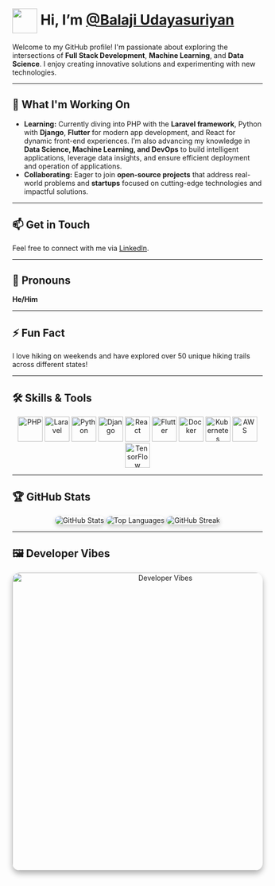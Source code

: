 # <img src="https://media.giphy.com/media/hvRJCLFzcasrR4ia7z/giphy.gif" width="50px" style="vertical-align: middle;"> Hi, I’m [@Balaji Udayasuriyan](https://github.com/Balaji-11-udayasuriyan)

Welcome to my GitHub profile! I'm passionate about exploring the intersections of **Full Stack Development**, **Machine Learning**, and **Data Science**. I enjoy creating innovative solutions and experimenting with new technologies.

---

## 🌟 What I'm Working On

- **Learning:** Currently diving into PHP with the **Laravel framework**, Python with **Django**, **Flutter** for modern app development, and React for dynamic front-end experiences. I’m also advancing my knowledge in **Data Science, Machine Learning, and DevOps** to build intelligent applications, leverage data insights, and ensure efficient deployment and operation of applications.
- **Collaborating:** Eager to join **open-source projects** that address real-world problems and **startups** focused on cutting-edge technologies and impactful solutions.

---

## 📫 Get in Touch

Feel free to connect with me via [LinkedIn](https://www.linkedin.com/in/yourprofile).

---

## 🧩 Pronouns

**He/Him**

---

## ⚡ Fun Fact

I love hiking on weekends and have explored over 50 unique hiking trails across different states!

---

## 🛠 Skills & Tools

<p align="center">
  <img src="https://cdn.jsdelivr.net/gh/devicons/devicon/icons/php/php-original.svg" alt="PHP" width="50" height="50"/>
  <img src="https://upload.wikimedia.org/wikipedia/commons/9/9a/Laravel.svg" alt="Laravel" width="50" height="50"/>
  <img src="https://cdn.jsdelivr.net/gh/devicons/devicon/icons/python/python-original.svg" alt="Python" width="50" height="50"/>
  <img src="https://cdn.jsdelivr.net/gh/devicons/devicon/icons/django/django-plain.svg" alt="Django" width="50" height="50"/>
  <img src="https://cdn.jsdelivr.net/gh/devicons/devicon/icons/react/react-original.svg" alt="React" width="50" height="50"/>
 <img src="https://cdn.jsdelivr.net/gh/devicons/devicon/icons/flutter/flutter-original.svg" alt="Flutter" width="50" height="50"/>
  <img src="https://cdn.jsdelivr.net/gh/devicons/devicon/icons/docker/docker-original.svg" alt="Docker" width="50" height="50"/>
  <img src="https://cdn.jsdelivr.net/gh/devicons/devicon/icons/kubernetes/kubernetes-plain.svg" alt="Kubernetes" width="50" height="50"/>
  <img src="https://cdn.jsdelivr.net/npm/simple-icons@v6/icons/amazonaws.svg" alt="AWS" width="50" height="50"/>
  <img src="https://cdn.jsdelivr.net/npm/simple-icons@v6/icons/tensorflow.svg" alt="TensorFlow" width="50" height="50"/>

</p>

---

## 🏆 GitHub Stats

<div align="center">
  <img src="https://github-readme-stats.vercel.app/api?username=Md-Thanveer&show_icons=true&hide_title=true&hide=prs&count_private=true&include_all_commits=true&line_height=20&theme=tokyonight" alt="GitHub Stats" style="border-radius: 10px; box-shadow: 0 4px 8px rgba(0, 0, 0, 0.2);"/>
  <img src="https://github-readme-stats.vercel.app/api/top-langs/?username=Md-Thanveer&layout=compact&theme=tokyonight" alt="Top Languages" style="border-radius: 10px; box-shadow: 0 4px 8px rgba(0, 0, 0, 0.2);"/>
  <img src="https://github-readme-streak-stats.herokuapp.com/?user=Md-Thanveer&theme=tokyonight" alt="GitHub Streak" style="border-radius: 10px; box-shadow: 0 4px 8px rgba(0, 0, 0, 0.2);"/>
</div>

---

## 🖼️ Developer Vibes

<p align="center">
  <img src="https://t3.ftcdn.net/jpg/08/24/71/98/240_F_824719896_gKb7ueuQjnBROHdABOJMvbiZ1vHX8Xiw.jpg" alt="Developer Vibes" width="600" style="border-radius: 15px; box-shadow: 0 6px 12px rgba(0, 0, 0, 0.3);"/>
</p>
